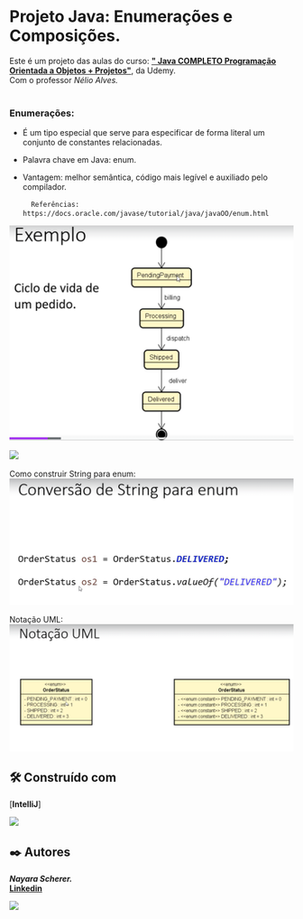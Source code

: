 # Projeto Java: Enumerações e Composições.
Este é um projeto das aulas do curso: [**"
Java COMPLETO Programação Orientada a Objetos + Projetos"**](https://www.udemy.com/course/java-curso-completo/learn/lecture/33226456?start=90#content),
da Udemy.</br>
Com o professor _Nélio Alves._</br></br>

### Enumerações:

- É um tipo especial que serve para
especificar de forma literal um conjunto de constantes relacionadas.

- Palavra chave em Java: enum.
  
- Vantagem: melhor semântica, código mais legível e auxiliado pelo compilador.

        Referências: https://docs.oracle.com/javase/tutorial/java/javaOO/enum.html
![img.png](img.png)

![](https://raw.githubusercontent.com/andreasbm/readme/master/assets/lines/rainbow.png)

 Como construir String para enum:
![img_1.png](img_1.png)

Notação UML:
![img_2.png](img_2.png)



## 🛠️ Construído com

[**IntelliJ**]



![](https://raw.githubusercontent.com/andreasbm/readme/master/assets/lines/rainbow.png)
## ✒️ Autores
**_Nayara Scherer._**</br>
[**Linkedin**](https://www.linkedin.com/in/nayara-scherer-5b894924a/)

![](https://raw.githubusercontent.com/andreasbm/readme/master/assets/lines/rainbow.png)



